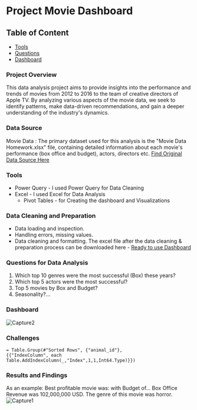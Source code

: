 # Project Movie Dashboard
## Table of Content
- [Tools](#tools)
- [Questions](#questions-for-data-analysis)
- [Dashboard](#dashboard)

### Project Overview
This data analysis project aims to provide insights into the performance and trends of movies from 2012 to 2016 to the team of creative directors of Apple TV. 
By analyzing various aspects of the movie data, we seek to identify patterns, make data-driven recommendations, and gain a deeper understanding of the industry's dynamics.

### Data Source
Movie Data : The primary dataset used for this analysis is the "Movie Data Homework.xlsx" file, containing detailed information about each movie's performance (box office and budget), actors, directors etc. [Find Original Data Source Here](https://github.com/user-attachments/files/19238827/Dashboard.Excel.xlsx)


### Tools
- Power Query - I used Power Query for Data Cleaning
- Excel - I used Excel for Data Analysis
  - Pivot Tables - for Creating the dashboard and Visualizations
### Data Cleaning and Preparation
- Data loading and inspection.
- Handling errors, missing values.
- Data cleaning and formatting. The excel file after the data cleaning & preparation process can be downloaded here - [Ready to use Dashboard](https://github.com/user-attachments/files/19238692/Dashboard.Excel.xlsx)

### Questions for Data Analysis
1. Which top 10 genres were the most successful (Box) these years?
2. Which top 5 actors were the most successful?
3. Top 5 movies by Box and Budget?
4. Seasonality?...

### Dashboard
![Capture2](https://github.com/user-attachments/assets/33de6483-8e77-40f8-a487-3e0ef4ad0b52)

### Challenges
```
= Table.Group(#"Sorted Rows", {"animal_id"}, 
{{"IndexColumn", each Table.AddIndexColumn(_,"Index",1,1,Int64.Type)}})
```

### Results and Findings
As an example: Best profitable movie was: with Budget of... Box Office Revenue was 102,000,000 USD. The genre of this movie was horror.
![Capture1](https://github.com/user-attachments/assets/426c8cbf-1b7f-4b05-92f9-635f3565ceff)



